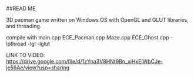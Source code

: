 ##READ ME

3D pacman game
written on Windows OS with OpenGL and GLUT libraries, and threading.


compile with
main.cpp ECE_Pacman.cpp Maze.cpp ECE_Ghost.cpp -lpthread -lgl -lglut

LINK TO VIDEO:
https://drive.google.com/file/d/1zYna3V8HNt9Bn_xiHxElWbCJe-je56Ae/view?usp=sharing